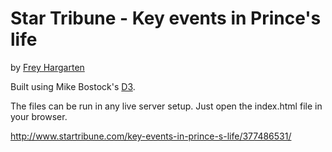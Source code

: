 Star Tribune - Key events in Prince's life
================

by [Frey Hargarten](https://github.com/jeffhargarten)

Built using Mike Bostock's [D3](https://github.com/mbostock/d3).

The files can be run in any live server setup. Just open the index.html file in your browser.

http://www.startribune.com/key-events-in-prince-s-life/377486531/